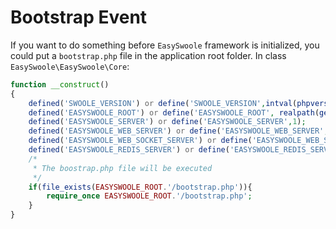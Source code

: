 # Bootstrap Event

If you want to do something before `EasySwoole` framework is initialized, you could put a `bootstrap.php` file in the application root folder. 
In class `EasySwoole\EasySwoole\Core`:
```php
function __construct()
{
    defined('SWOOLE_VERSION') or define('SWOOLE_VERSION',intval(phpversion('swoole')));
    defined('EASYSWOOLE_ROOT') or define('EASYSWOOLE_ROOT', realpath(getcwd()));
    defined('EASYSWOOLE_SERVER') or define('EASYSWOOLE_SERVER',1);
    defined('EASYSWOOLE_WEB_SERVER') or define('EASYSWOOLE_WEB_SERVER',2);
    defined('EASYSWOOLE_WEB_SOCKET_SERVER') or define('EASYSWOOLE_WEB_SOCKET_SERVER',3);
    defined('EASYSWOOLE_REDIS_SERVER') or define('EASYSWOOLE_REDIS_SERVER',4);
    /*
     * The boostrap.php file will be executed
     */
    if(file_exists(EASYSWOOLE_ROOT.'/bootstrap.php')){
        require_once EASYSWOOLE_ROOT.'/bootstrap.php';
    }
}
```